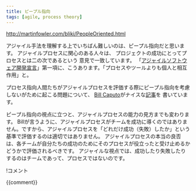 ```yaml
---
title: ピープル指向
tags: [agile, process theory]
---
```


http://martinfowler.com/bliki/PeopleOriented.html

アジャイル手法を理解する上でいちばん難しいのは、ピープル指向だと思います。
アジャイルプロセスに関心のある人々は、
プロジェクトの成功にとってプロセスとは二の次であるという
意見で一致しています。
「[アジャイルソフトウェア開発宣言](http://agilemanifesto.org/)」第一項に、こうあります。「プロセスやツールよりも個人と相互作用」と。

プロセス指向人間たちがアジャイルプロセスを評価する際にピープル指向を考慮しないがために起こる問題について、
[Bill Caputo](http://www.williamcaputo.com/)がナイスな[記事](http://www.williamcaputo.com/archives/000053.html)を
書いています。

ピープル指向の視点に立つと、アジャイルプロセスの能力の見方までも変わります。
Billが言うように、アジャイルプロセスがチームを成功に導くのではありません。ですから、アジャイルプロセスを「どれだけ成功（失敗）したか」という基準で評価するのは適切ではありません。
アジャイルプロセスの本当の良否は、各チームが自分たちの成功のためにそのプロセスが役立ったと受け止めるかどうかで評価されるべきです。
アジャイルな視点では、成功したり失敗したりするのはチームであって、プロセスではないのです。

!コメント

{{comment}}
